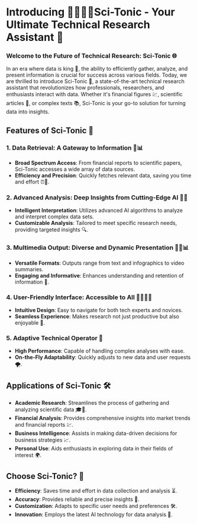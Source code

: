# Introducing 🧪👩🏻‍🔬Sci-Tonic - Your Ultimate Technical Research Assistant 🚀

### Welcome to the Future of Technical Research: Sci-Tonic 🌐

In an era where data is king 👑, the ability to efficiently gather, analyze, and present information is crucial for success across various fields. Today, we are thrilled to introduce Sci-Tonic 🤖, a state-of-the-art technical research assistant that revolutionizes how professionals, researchers, and enthusiasts interact with data. Whether it's financial figures 💹, scientific articles 🧬, or complex texts 📚, Sci-Tonic is your go-to solution for turning data into insights.

## Features of Sci-Tonic 🌈

### 1. Data Retrieval: A Gateway to Information 🚪📊
- **Broad Spectrum Access**: From financial reports to scientific papers, Sci-Tonic accesses a wide array of data sources.
- **Efficiency and Precision**: Quickly fetches relevant data, saving you time and effort ⏰💼.

### 2. Advanced Analysis: Deep Insights from Cutting-Edge AI 🧠💡
- **Intelligent Interpretation**: Utilizes advanced AI algorithms to analyze and interpret complex data sets.
- **Customizable Analysis**: Tailored to meet specific research needs, providing targeted insights 🔍.

### 3. Multimedia Output: Diverse and Dynamic Presentation 📝🎥📊
- **Versatile Formats**: Outputs range from text and infographics to video summaries.
- **Engaging and Informative**: Enhances understanding and retention of information 🌟.

### 4. User-Friendly Interface: Accessible to All 👩‍💻👨‍💻
- **Intuitive Design**: Easy to navigate for both tech experts and novices.
- **Seamless Experience**: Makes research not just productive but also enjoyable 🎉.

### 5. Adaptive Technical Operator 🤖
- **High Performance**: Capable of handling complex analyses with ease.
- **On-the-Fly Adaptability**: Quickly adjusts to new data and user requests 🌪️.

## Applications of Sci-Tonic 🛠️
- **Academic Research**: Streamlines the process of gathering and analyzing scientific data 🎓🔬.
- **Financial Analysis**: Provides comprehensive insights into market trends and financial reports 💹.
- **Business Intelligence**: Assists in making data-driven decisions for business strategies 📈.
- **Personal Use**: Aids enthusiasts in exploring data in their fields of interest 🌍.

## Choose Sci-Tonic? 🤔
- **Efficiency**: Saves time and effort in data collection and analysis ⏳.
- **Accuracy**: Provides reliable and precise insights 🔎.
- **Customization**: Adapts to specific user needs and preferences 🛠️.
- **Innovation**: Employs the latest AI technology for data analysis 🚀.
